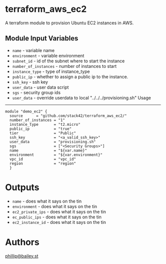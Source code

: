 terraform_aws_ec2
===========

A terraform module to provision Ubuntu EC2 instances in AWS.


Module Input Variables
----------------------

- `name`                - variable name
- `environment`         - variable environment
- `subnet_id`           - id of the subnet where to start the instance
- `number_of_instances` - number of instances to start
- `instance_type`       - type of instance_type
- `public_ip`           - whether to assign a public ip to the instance.
- `ssh_key`             - ssh key
- `user_data`           - user data script
- `sgs`                 - security group ids
- `user_data`           - override userdata to local "../../../provisioning.sh"
Usage
-----

```hcl
module "demo_ec2" {
  source      = "github.com/stack42/terraform_aws_ec2/"
  number_of_instances = "1"
  instance_type       = "t2.micro"
  public_ip           = "true"
  tier                = "Public"
  ssh_key             = "<a_valid_ssh_key>"
  user_data           = "provisioning.sh"
  sgs                 = ["<Security Groups>"]
  name                = "${var.name}"
  environment         = "${var.environment}"
  vpc_id              = "vpc_id"
  region              = "region"
  }
```


Outputs
=======

 - `name`            - does what it says on the tin
 - `environment`     - does what it says on the tin
 - `ec2_private_ips` - does what it says on the tin
 - `ec_public_ips`   - does what it says on the tin
 - `ec2_instance_id` - does what it says on the tin



Authors
=======

phillip@bailey.st
